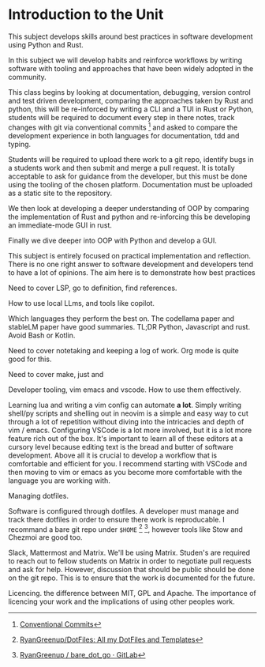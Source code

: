 # Introduction to the Unit

This subject develops skills around best practices in software development using Python and Rust.

In this subject we will develop habits and reinforce workflows by writing software with tooling and approaches that have been widely adopted in the community.

This class begins by looking at documentation, debugging, version control and test driven development, comparing the approaches taken by Rust and python, this will be re-inforced by writing a CLI and a TUI in Rust or Python, students will be required to document every step in there notes, track changes with git via conventional commits [^1720952337] and asked to compare the development experience in both languages for documentation, tdd and typing.

[^1720952337]: [Conventional Commits](https://www.conventionalcommits.org/en/v1.0.0/#summary)


Students will be required to upload there work to a git repo, identify bugs in a students work and then submit and merge a pull request. It is totally acceptable to ask for guidance from the developer, but this must be done using the tooling of the chosen platform. Documentation must be uploaded as a static site to the repository.

We then look at developing a deeper understanding of OOP by comparing the implementation of Rust and python and re-inforcing this be developing an immediate-mode GUI in rust.

Finally we dive deeper into OOP with Python and develop a GUI.

This subject is entirely focused on practical implementation and reflection. There is no one right answer to software development and developers tend to have a lot of opinions. The aim here is to demonstrate how best practices


Need to cover LSP, go to definition, find references.

How to use local LLms, and tools like copilot.

Which languages they perform the best on. The codellama paper and stableLM paper have good summaries. TL;DR Python, Javascript and rust. Avoid Bash or Kotlin.




Need to cover notetaking and keeping a log of work. Org mode is quite good for this.

Need to cover make, just and


Developer tooling, vim emacs and vscode. How to use them effectively.

Learning lua and writing a vim config can automate **a lot**. Simply writing shell/py scripts and shelling out in neovim is a simple and easy way to cut through a lot of repetition without diving into the intricacies and depth of vim / emacs. Configuring VSCode is a lot more involved, but it is a lot more feature rich out of the box. It's important to learn all of these editors at a cursory level because editing text is the bread and butter of software development. Above all it is crucial to develop a workflow that is comfortable and efficient for you. I recommend starting with VSCode and then moving to vim or emacs as you become more comfortable with the language you are working with.


Managing dotfiles.

Software is configured through dotfiles. A developer must manage and track there dotfiles in order to ensure there work is reproducable. I recommand a bare git repo under `$HOME` [^1720954338] [^1720954344], however tools like Stow and Chezmoi are good too.

[^1720954344]: [RyanGreenup / bare_dot_go · GitLab](https://gitlab.com/RyanGreenup/bare_dot_go)
[^1720954338]: [RyanGreenup/DotFiles: All my DotFiles and Templates](https://github.com/RyanGreenup/DotFiles)


Slack, Mattermost and Matrix. We'll be using Matrix. Studen's are required to reach out to fellow students on Matrix in order to negotiate pull requests and ask for help. However, discussion that should be public should be done on the git repo. This is to ensure that the work is documented for the future.

Licencing. the difference between MIT, GPL and Apache. The importance of licencing your work and the implications of using other peoples work.
